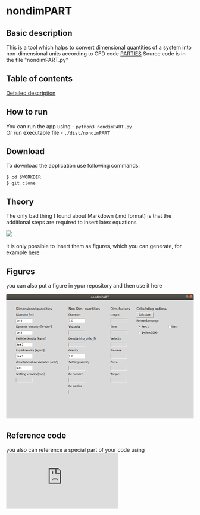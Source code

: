 # nondimPART
## Basic description
This is a tool which halps to convert dimensional quantities of a system into non-dimensional units according to CFD code [PARTIES](https://github.com/vowinckel/PARTIES)
Source code is in the file "nondimPART.py"
## Table of contents
[Detailed description](description.md)

## How to run
You can run the app using - `python3 nondimPART.py`<br>
Or run executable file - `./dist/nondimPART`

## Download
To download the application use following commands:
```
$ cd $WORKDIR
$ git clone
```

## Theory
The only bad thing I found about Markdown (.md format) is that the additional steps are required to insert latex equations

![](http://www.sciweavers.org/upload/Tex2Img_1612887662/render.png)

it is only possible to insert them as figures, which you can generate, for example [here](http://www.sciweavers.org/free-online-latex-equation-editor)

## Figures
you can also put a figure in ypur repository and then use it here 

![](Screenshot_1.png)

## Reference code
you also can reference a special part of your code using 
![permalink](https://github.com/metialex/nondimPART/blob/adb220d98e454be45cd81984e16be2219c90ed1b/nondimPART.py#L69-L71)
